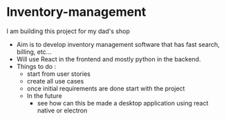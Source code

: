 # Inventory-management

I am building this project for my dad's shop 
- Aim is to develop inventory management software that has fast search, billing, etc...
- Will use React in the frontend and mostly python in the backend.
- Things to do :
    - start from user stories 
    - create all use cases
    - once initial requirements are done start with the project
    - In the future 
        - see how can this be made a desktop application using react native or electron

